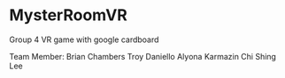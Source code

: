 # MysterRoomVR
Group 4 VR game with google cardboard

Team Member: 
 Brian Chambers
 Troy Daniello
 Alyona Karmazin
 Chi Shing Lee
